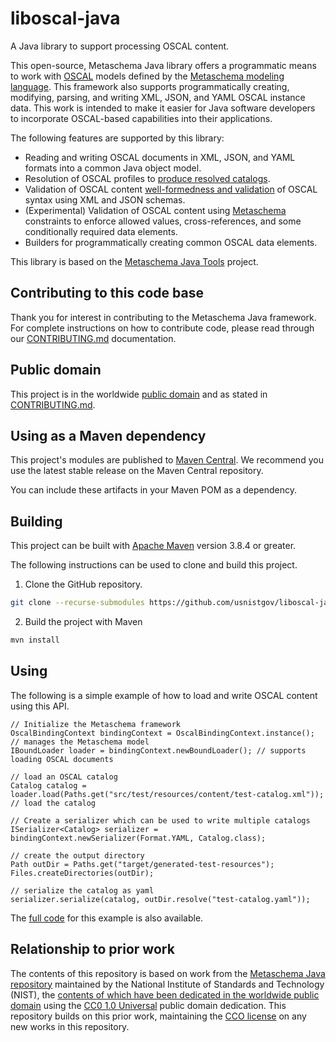 # liboscal-java

A Java library to support processing OSCAL content.

This open-source, Metaschema Java library offers a programmatic means to work with [OSCAL](https://pages.nist.gov/OSCAL/) models defined by the [Metaschema modeling language](https://github.com/metaschema-framework/metaschema). This framework also supports programmatically creating, modifying, parsing, and writing XML, JSON, and YAML OSCAL instance data. This work is intended to make it easier for Java software developers to incorporate OSCAL-based capabilities into their applications.

The following features are supported by this library:
- Reading and writing OSCAL documents in XML, JSON, and YAML formats into a common Java object model.
- Resolution of OSCAL profiles to [produce resolved catalogs](https://pages.nist.gov/OSCAL/concepts/processing/profile-resolution/).
- Validation of OSCAL content [well-formedness and validation](https://pages.nist.gov/OSCAL/concepts/validation/) of OSCAL syntax using XML and JSON schemas.
- (Experimental) Validation of OSCAL content using [Metaschema](https://metaschema.dev/) constraints to enforce allowed values, cross-references, and some conditionally required data elements.
- Builders for programmatically creating common OSCAL data elements.

This library is based on the [Metaschema Java Tools](https://metaschema-java.metaschema.dev/) project.

## Contributing to this code base

Thank you for interest in contributing to the Metaschema Java framework. For complete instructions on how to contribute code, please read through our [CONTRIBUTING.md](CONTRIBUTING.md) documentation.

## Public domain

This project is in the worldwide [public domain](LICENSE.md) and as stated in [CONTRIBUTING.md](CONTRIBUTING.md).

## Using as a Maven dependency

This project's modules are published to [Maven Central](https://central.sonatype.com/artifact/dev.metaschema.oscal/liboscal-java). We recommend you use the latest stable release on the Maven Central repository.

You can include these artifacts in your Maven POM as a dependency.

## Building

This project can be built with [Apache Maven](https://maven.apache.org/) version 3.8.4 or greater.

The following instructions can be used to clone and build this project.

1. Clone the GitHub repository.

```bash
git clone --recurse-submodules https://github.com/usnistgov/liboscal-java.git 
```

2. Build the project with Maven

```bash
mvn install
```

## Using

The following is a simple example of how to load and write OSCAL content using this API.

```
// Initialize the Metaschema framework
OscalBindingContext bindingContext = OscalBindingContext.instance(); // manages the Metaschema model
IBoundLoader loader = bindingContext.newBoundLoader(); // supports loading OSCAL documents

// load an OSCAL catalog
Catalog catalog = loader.load(Paths.get("src/test/resources/content/test-catalog.xml")); // load the catalog

// Create a serializer which can be used to write multiple catalogs
ISerializer<Catalog> serializer = bindingContext.newSerializer(Format.YAML, Catalog.class);

// create the output directory
Path outDir = Paths.get("target/generated-test-resources");
Files.createDirectories(outDir);

// serialize the catalog as yaml
serializer.serialize(catalog, outDir.resolve("test-catalog.yaml"));
```

The [full code](src/test/java/gov/nist/secauto/oscal/java/ExamplesTest.java) for this example is also available.

## Relationship to prior work

The contents of this repository is based on work from the [Metaschema Java repository](https://github.com/usnistgov/liboscal-java/) maintained by the National Institute of Standards and Technology (NIST), the [contents of which have been dedicated in the worldwide public domain](https://github.com/usnistgov/liboscal-java/blob/a56c130fa8d35dff9590065c942ccd5ee7f25ae3/LICENSE.md) using the [CC0 1.0 Universal](https://creativecommons.org/publicdomain/zero/1.0/) public domain dedication. This repository builds on this prior work, maintaining the [CCO license](https://github.com/metaschema-framework/liboscal-java/blob/main/LICENSE.md) on any new works in this repository.
